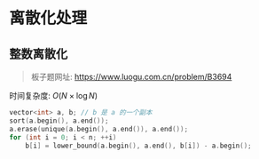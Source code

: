 # 离散化处理

## 整数离散化

> 板子题网址: https://www.luogu.com.cn/problem/B3694

时间复杂度: $O(N \times \log N )$

```cpp
vector<int> a, b; // b 是 a 的一个副本
sort(a.begin(), a.end());
a.erase(unique(a.begin(), a.end()), a.end());
for (int i = 0; i < n; ++i)
    b[i] = lower_bound(a.begin(), a.end(), b[i]) - a.begin();
```
